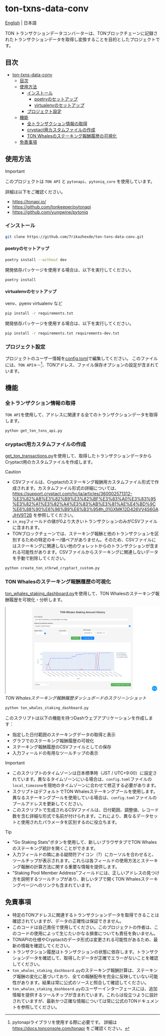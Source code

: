 # ton-txns-data-conv

[English](README.md) | 日本語

TON トランザクションデータコンバーターは、TONブロックチェーンに記録されたトランザクションデータを取得し変換することを目的としたプロジェクトです。

## 目次

- [ton-txns-data-conv](#ton-txns-data-conv)
  - [目次](#目次)
  - [使用方法](#使用方法)
    - [インストール](#インストール)
      - [poetryのセットアップ](#poetryのセットアップ)
      - [virtualenvのセットアップ](#virtualenvのセットアップ)
    - [プロジェクト設定](#プロジェクト設定)
  - [機能](#機能)
    - [全トランザクション情報の取得](#全トランザクション情報の取得)
    - [cryptact用カスタムファイルの作成](#cryptact用カスタムファイルの作成)
    - [TON Whalesのステーキング報酬履歴の可視化](#ton-whalesのステーキング報酬履歴の可視化)
  - [免責事項](#免責事項)

## 使用方法

> [!IMPORTANT]
> このプロジェクトは `TON API` と `pytonapi`、`pytoniq_core` を使用しています。
>
> 詳細は以下をご確認ください。
> - <https://tonapi.io/>
> - <https://github.com/tonkeeper/pytonapi>
> - <https://github.com/yungwine/pytoniq>

### インストール

```bash
git clone https://github.com/7rikazhexde/ton-txns-data-conv.git
```

#### poetryのセットアップ

```bash
poetry install --without dev
```

開発依存パッケージを使用する場合は、以下を実行してください。

```bash
poetry install
```

#### virtualenvのセットアップ

venv、pyenv virtualenv など

```bash
pip install -r requirements.txt
```

開発依存パッケージを使用する場合は、以下を実行してください。

```bash
pip install -r requirements.txt requirements-dev.txt
```

### プロジェクト設定

プロジェクトのユーザー情報を[config.toml](./ton_txns_data_conv/config.toml)で編集してください。
このファイルには、`TON APIキー`[^1]、TONアドレス、ファイル保存オプションの設定が含まれています。
[^1]: pytonapiライブラリを使用する際に必要です。
      詳細は <https://docs.tonconsole.com/tonapi> をご確認ください。

## 機能

### 全トランザクション情報の取得

`TON API`を使用して、アドレスに関連する全てのトランザクションデータを取得します。

```bash
python get_ton_txns_api.py
```

### cryptact用カスタムファイルの作成

[get_ton_transactions.py](./ton_txns_data_conv/get_ton_transactions.py)を使用して、取得したトランザクションデータからCryptact用のカスタムファイルを作成します。

> [!CAUTION]
> - CSVファイルは、Cryptactのステーキング報酬用カスタムファイル形式で作成されます。カスタムファイル形式の詳細については、<https://support.cryptact.com/hc/ja/articles/360002571312-%E3%82%AB%E3%82%B9%E3%82%BF%E3%83%A0%E3%83%95%E3%82%A1%E3%82%A4%E3%83%AB%E3%81%AE%E4%BD%9C%E6%88%90%E6%96%B9%E6%B3%95#h_01GXMK12D426VV4S6GAJHV9T2B> を参照してください。
> - `in_msg`フィールドの値が0より大きいトランザクションのみがCSVファイルに含まれます。
> - TONブロックチェーンでは、ステーキング報酬と他のトランザクションを区別するための特定のキー/値ペアがありません。そのため、CSVファイルにはステーキングに関連しない他のウォレットからのトランザクションが含まれる可能性があります。CSVファイルからステーキングに関連しないデータを手動で削除してください。

```bash
python create_ton_stkrwd_cryptact_custom.py
```

### TON Whalesのステーキング報酬履歴の可視化

[ton_whales_staking_dashboard.py](./ton_txns_data_conv/ton_whales_staking_dashboard.py)を使用して、TON Whalesのステーキング報酬履歴を可視化・分析します。

![TON Whalesステーキング報酬履歴ダッシュボード](.other_data/TON%20Whales%20Staking%20Amount%20History.png)
*TON Whalesステーキング報酬履歴ダッシュボードのスクリーンショット*

```bash
python ton_whales_staking_dashboard.py
```

このスクリプトは以下の機能を持つDashウェブアプリケーションを作成します：

- 指定した日付範囲のステーキングデータの取得と表示
- グラフでのステーキング報酬履歴の可視化
- ステーキング報酬履歴のCSVファイルとしての保存
- 入力フィールドの有用なツールチップの表示

> [!IMPORTANT]
> - このスクリプトのタイムゾーンは日本標準時（JST / UTC+9:00）に設定されています。異なるタイムゾーンにいる場合は、`config.toml`ファイルの`local_timezone`を現地のタイムゾーンに合わせて修正する必要があります。
> - スクリプトはデフォルトでTON Whalesステーキングプールを使用します。異なるステーキングプールを使用している場合は、`config.toml`ファイルのプールアドレスを更新してください。
> - このスクリプトで生成されるCSVファイルは、日付範囲、調整値、レコード数を含む詳細な形式で名前が付けられます。これにより、異なるデータセットと使用されたパラメータを区別するのに役立ちます。

> [!TIP]
> - "Go Staking Stats"ボタンを使用して、新しいブラウザタブでTON Whalesのステーキング統計を開くことができます。
> - 入力フィールドの隣にある疑問符アイコン（?）にカーソルを合わせると、ツールチップが表示されます。これらは各フィールドの使用方法とステーキング報酬の計算方法に関する重要な情報を提供します。
> - "Staking Pool Member Address"フィールドには、正しいアドレスの見つけ方を説明するツールチップがあり、新しいタブで開くTON Whalesステーキングページへのリンクも含まれています。

## 免責事項

- 特定のTONアドレスに関連するトランザクションデータを取得できることは確認されていますが、データの正確性は保証できません。
- このコードは自己責任で使用してください。このプロジェクトの作者は、このコードの使用によって生じたいかなる損害についても責任を負いません。
- TONAPIの仕様やCryptactのデータ形式は変更される可能性があるため、最新の情報を確認してください。
- トランザクション履歴はトランザクションの状態に依存します。トランザクションデータを確認して、取得したデータが正確でエラーがないことを確認してください。
- `ton_whales_staking_dashboard.py`のステーキング報酬計算は、ステーキング報酬の変化に基づいており、全ての報酬配布を完全に反映していない可能性があります。結果は常に公式のソースと照合して確認してください。
- `ton_whales_staking_dashboard.py`のユーザーインターフェースには、追加情報を提供するツールチップが含まれています。これらは役立つように設計されていますが、最新かつ正確な情報については常に公式のTONドキュメントを参照してください。
